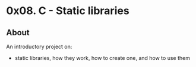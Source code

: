 # 0x08. C - Static libraries
## About
An introductory project on:
- static libraries, how they work, how to create one, and how to use them 

